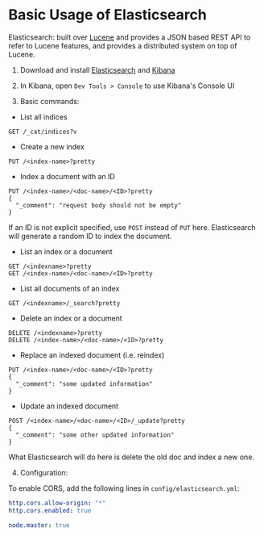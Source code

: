 # Basic Usage of Elasticsearch

Elasticsearch: built over [Lucene](https://lucene.apache.org/core/) and provides a JSON based REST API to refer to Lucene features, and provides a distributed system on top of Lucene.

1. Download and install [Elasticsearch]( https://www.elastic.co/de/products/elasticsearch ) and [Kibana](https://www.elastic.co/de/products/kibana)

2. In Kibana, open `Dev Tools > Console` to use Kibana's Console UI

3. Basic commands:

* List all indices

```console
GET /_cat/indices?v
```

* Create a new index

```console
PUT /<index-name>?pretty
```

* Index a document with an ID

```console
PUT /<index-name>/<doc-name>/<ID>?pretty
{
  "_comment": "request body should not be empty"
}
```

If an ID is not explicit specified, use `POST` instead of `PUT` here. Elasticsearch will generate a random ID to index the document.

* List an index or a document

```console
GET /<indexname>?pretty
GET /<index-name>/<doc-name>/<ID>?pretty
```

* List all documents of an index

```console
GET /<indexname>/_search?pretty
```

* Delete an index or a document

```console
DELETE /<indexname>?pretty
DELETE /<index-name>/<doc-name>/<ID>?pretty
```

* Replace an indexed document (i.e. reindex)

```console
PUT /<index-name>/<doc-name>/<ID>?pretty
{
  "_comment": "some updated information"
}
```

* Update an indexed document

```console
POST /<index-name>/<doc-name>/<ID>/_update?pretty
{
  "_comment": "some other updated information"
}
```

What Elasticsearch will do here is delete the old doc and index a new one.

4. Configuration:

To enable CORS, add the following lines in `config/elasticsearch.yml`:

```yml
http.cors.allow-origin: "*"
http.cors.enabled: true

node.master: true
```
